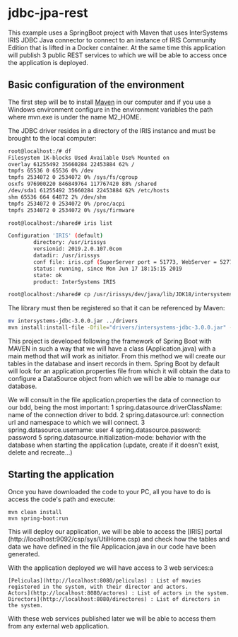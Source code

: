 # jdbc-jpa-rest

This example uses a SpringBoot project with Maven that uses InterSystems IRIS JDBC Java connector to connect to an instance of IRIS Community Edition that is lifted in a Docker container. At the same time this application will publish 3 public REST services to which we will be able to access once the application is deployed.

## Basic configuration of the environment

The first step will be to install [Maven](https://maven.apache.org/download.cgi) in our computer and if you use a Windows environment configure in the environment variables the path where mvn.exe is under the name M2_HOME.

The JDBC driver resides in a directory of the IRIS instance and must be brought to the local computer:

```bash
root@localhost:/# df
Filesystem 1K-blocks Used Available Use% Mounted on
overlay 61255492 35660284 22453884 62% /
tmpfs 65536 0 65536 0% /dev
tmpfs 2534072 0 2534072 0% /sys/fs/cgroup
osxfs 976900220 846849764 117767420 88% /shared
/dev/sda1 61255492 35660284 22453884 62% /etc/hosts
shm 65536 664 64872 2% /dev/shm
tmpfs 2534072 0 2534072 0% /proc/acpi
tmpfs 2534072 0 2534072 0% /sys/firmware

root@localhost:/shared# iris list

Configuration 'IRIS' (default)
        directory: /usr/irissys
        versionid: 2019.2.0.107.0com
        datadir: /usr/irissys
        conf file: iris.cpf (SuperServer port = 51773, WebServer = 52773)
        status: running, since Mon Jun 17 18:15:15 2019
        state: ok
        product: InterSystems IRIS

root@localhost:/shared# cp /usr/irissys/dev/java/lib/JDK18/intersystems-jdbc-3.0.0.jar /shared/
```

The library must then be registered so that it can be referenced by Maven:

```bash
mv intersystems-jdbc-3.0.0.jar ../drivers
mvn install:install-file -Dfile="drivers/intersystems-jdbc-3.0.0.jar" -DgroupId="com.intersystems.jdbc" -DartifactId="IRISDriver" -Dversion="3.0.0" -Dpackaging=jar
```

This project is developed following the framework of Spring Boot with MAVEN in such a way that we will have a class (Application.java) with a main method that will work as initiator. From this method we will create our tables in the database and insert records in them. Spring Boot by default will look for an application.properties file from which it will obtain the data to configure a DataSource object from which we will be able to manage our database.

We will consult in the file application.properties the data of connection to our bdd, being the most important:
	1 spring.datasource.driverClassName: name of the connection driver to bdd.
	2 spring.datasource.url: connection url and namespace to which we will connect.
	3 spring.datasource.username: user
	4 spring.datasource.password: password
	5 spring.datasource.initialization-mode: behavior with the database when starting the application (update, create if it doesn't exist, delete and recreate...)


## Starting the application

Once you have downloaded the code to your PC, all you have to do is access the code's path and execute:

```
mvn clean install
mvn spring-boot:run
```

This will deploy our application, we will be able to access the [IRIS] portal (http://localhost:9092/csp/sys/UtilHome.csp) and check how the tables and data we have defined in the file Applicacion.java in our code have been generated.

With the application deployed we will have access to 3 web services:a

	[Peliculas](http://localhost:8080/peliculas) : List of movies registered in the system, with their director and actors.
	Actors](http://localhost:8080/actores) : List of actors in the system.
	Directors](http://localhost:8080/directores) : List of directors in the system.
	
With these web services published later we will be able to access them from any external web application.
